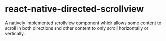# react-native-directed-scrollview
A natively implemented scrollview component which allows some content to scroll in both directions and other content to only scroll horizontally or vertically.
